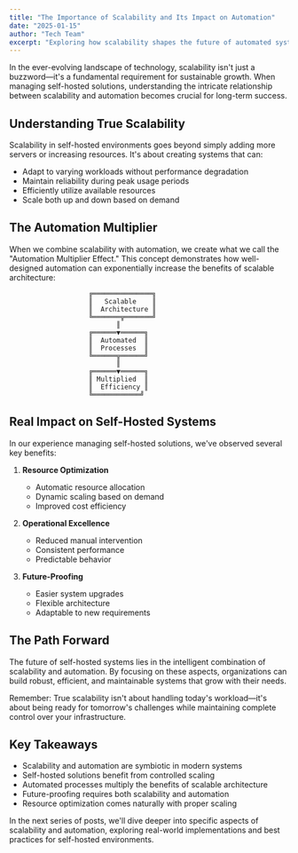 ```yaml
---
title: "The Importance of Scalability and Its Impact on Automation"
date: "2025-01-15"
author: "Tech Team"
excerpt: "Exploring how scalability shapes the future of automated systems and why it matters for self-hosted solutions."
---
```


In the ever-evolving landscape of technology, scalability isn't just a buzzword—it's a fundamental requirement for sustainable growth. When managing self-hosted solutions, understanding the intricate relationship between scalability and automation becomes crucial for long-term success.

## Understanding True Scalability

Scalability in self-hosted environments goes beyond simply adding more servers or increasing resources. It's about creating systems that can:

- Adapt to varying workloads without performance degradation
- Maintain reliability during peak usage periods
- Efficiently utilize available resources
- Scale both up and down based on demand

## The Automation Multiplier

When we combine scalability with automation, we create what we call the "Automation Multiplier Effect." This concept demonstrates how well-designed automation can exponentially increase the benefits of scalable architecture:

```
                    ╔═══════════════╗
                    ║   Scalable    ║
                    ║  Architecture ║
                    ╚═══════╦═══════╝
                           ║
                    ╔══════▼══════╗
                    ║  Automated  ║
                    ║  Processes  ║
                    ╚══════╦══════╝
                           ║
                    ╔══════▼══════╗
                    ║ Multiplied  ║
                    ║  Efficiency ║
                    ╚════════════╝
```

## Real Impact on Self-Hosted Systems

In our experience managing self-hosted solutions, we've observed several key benefits:

1. **Resource Optimization**
   - Automatic resource allocation
   - Dynamic scaling based on demand
   - Improved cost efficiency

2. **Operational Excellence**
   - Reduced manual intervention
   - Consistent performance
   - Predictable behavior

3. **Future-Proofing**
   - Easier system upgrades
   - Flexible architecture
   - Adaptable to new requirements

## The Path Forward

The future of self-hosted systems lies in the intelligent combination of scalability and automation. By focusing on these aspects, organizations can build robust, efficient, and maintainable systems that grow with their needs.

Remember: True scalability isn't about handling today's workload—it's about being ready for tomorrow's challenges while maintaining complete control over your infrastructure.

## Key Takeaways

- Scalability and automation are symbiotic in modern systems
- Self-hosted solutions benefit from controlled scaling
- Automated processes multiply the benefits of scalable architecture
- Future-proofing requires both scalability and automation
- Resource optimization comes naturally with proper scaling

In the next series of posts, we'll dive deeper into specific aspects of scalability and automation, exploring real-world implementations and best practices for self-hosted environments.
